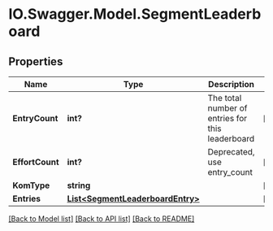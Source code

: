 # IO.Swagger.Model.SegmentLeaderboard
## Properties

Name | Type | Description | Notes
------------ | ------------- | ------------- | -------------
**EntryCount** | **int?** | The total number of entries for this leaderboard | [optional] 
**EffortCount** | **int?** | Deprecated, use entry_count | [optional] 
**KomType** | **string** |  | [optional] 
**Entries** | [**List&lt;SegmentLeaderboardEntry&gt;**](SegmentLeaderboardEntry.md) |  | [optional] 

[[Back to Model list]](../README.md#documentation-for-models) [[Back to API list]](../README.md#documentation-for-api-endpoints) [[Back to README]](../README.md)

